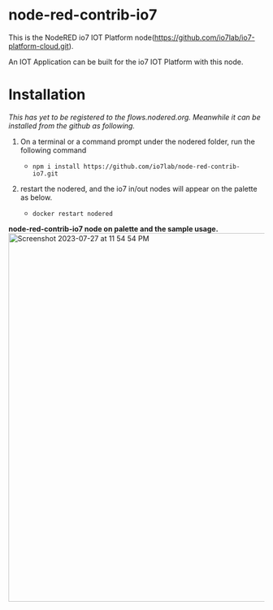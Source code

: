 # node-red-contrib-io7

This is the NodeRED io7 IOT Platform node(https://github.com/io7lab/io7-platform-cloud.git).

An IOT Application can be built for the io7 IOT Platform with this node.

# Installation
_This has yet to be registered to the flows.nodered.org. Meanwhile it can be installed from the github as following._

1. On a terminal or a command prompt under the nodered folder, run the following command 

    * `npm i install https://github.com/io7lab/node-red-contrib-io7.git`

2. restart the nodered, and the io7 in/out nodes will appear on the palette as below.

    * `docker restart nodered`



**node-red-contrib-io7 node on palette and the sample usage.**
<img width="726" alt="Screenshot 2023-07-27 at 11 54 54 PM" src="https://github.com/io7lab/node-red-contrib-io7/assets/13171662/46cba79e-889b-4107-a229-727121e96e4b">
